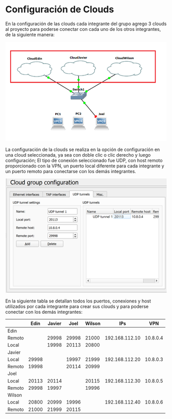 # Configuración de Clouds

En la configuración de las clouds cada integrante del grupo agrego 3 clouds al proyecto para poderse conectar con cada uno de los otros integrantes, de la siguiente manera:

![clouds](./images/clouds.png)


La configuración de la clouds se realiza en la opción de configuración en una cloud seleccionada, ya sea con doble clic o clic derecho y luego configuración; El tipo de conexión seleccionado fue UDP, con host remoto proporcionado con la VPN, un puerto local diferente para cada integrante y un puerto remoto para conectarse con los demás integrantes.

![clouds2](./images/clouds3.png)

En la siguiente tabla se detallan todos los puertos, conexiones y host utilizados por cada integrante para crear sus clouds y para poderse conectar con los demás integrantes:

|   |Edin   |Javier   |Joel   |Wilson   |IPs   |VPN   |
|---|---|---|---|---|---|---|
|Edin       |       |   |   |   |  |  |
|Remoto     |       |29998  |29998     |21000   |192.168.112.10   |10.8.0.4   |
|Local      |       |19998  |20113     |20800   |   |   |
|Javier     |       |       |          |        |   |   |
|Local      |29998  |       |19997     |21999   |192.168.112.20   |10.8.0.3   |
|Remoto     |19998  |       |20114     |20999   |   |   |
|Joel       |       |       |          |        |   |   |
|Local      |20113  |20114  |          |20115   |192.168.112.30   |10.8.0.5   |
|Remoto     |29998  |19997  |          |19996   |   |   |
|Wilson     |       |       |          |        |   |   |
|Local      |20800  |20999  |19996     |        |192.168.112.40   |10.8.0.6   |
|Remoto     |21000  |21999  |20115     |        |   |   |